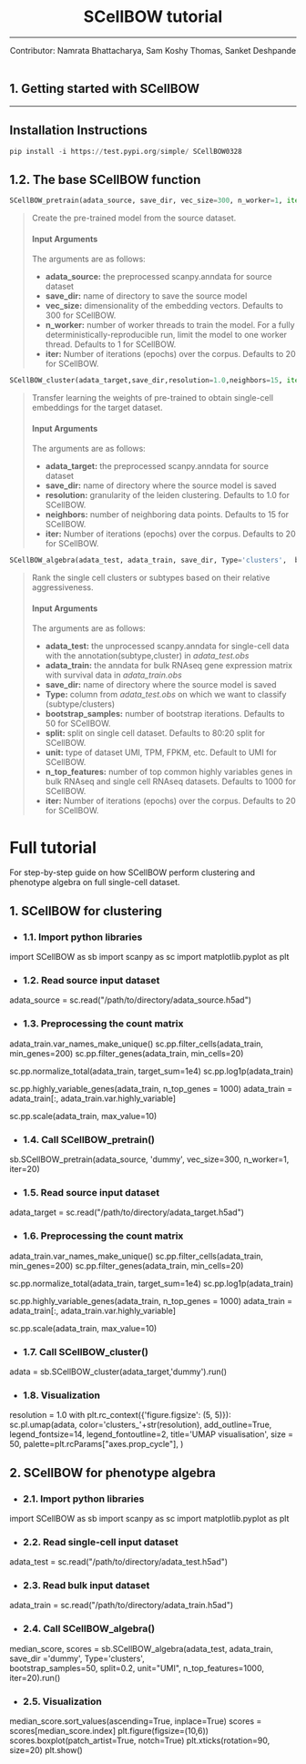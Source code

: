  <center><h1>SCellBOW tutorial </h1></center>
 <hr>
 <center> Contributor: Namrata Bhattacharya, Sam Koshy Thomas, Sanket Deshpande</center>

 <br>
 
 

## 1. Getting started with SCellBOW
<hr>

## Installation Instructions


```python
pip install -i https://test.pypi.org/simple/ SCellBOW0328
```

## 1.2. The base SCellBOW function


```python
SCellBOW_pretrain(adata_source, save_dir, vec_size=300, n_worker=1, iter=20)
```

> Create the pre-trained model from the source dataset.
> #### Input Arguments
> The arguments are as follows:
> - **adata_source:**  the preprocessed scanpy.anndata for source dataset
> - **save_dir:** name of directory to save the source model
> - **vec_size:** dimensionality of the embedding vectors. Defaults to 300 for SCellBOW. 
> - **n_worker:** number of worker threads to train the model. For a fully deterministically-reproducible run, limit the model to one worker thread. Defaults to 1 for SCellBOW. 
> - **iter:** Number of iterations (epochs) over the corpus. Defaults to 20 for SCellBOW.



```python
SCellBOW_cluster(adata_target,save_dir,resolution=1.0,neighbors=15, iter=20,).run()
```

> Transfer learning the weights of pre-trained to obtain single-cell embeddings for the target dataset. 
> #### Input Arguments
> The arguments are as follows:
> - **adata_target:**  the preprocessed scanpy.anndata for source dataset
> - **save_dir:** name of directory where the source model is saved
> - **resolution:** granularity of the leiden clustering. Defaults to 1.0 for SCellBOW. 
> - **neighbors:** number of neighboring data points. Defaults to 15 for SCellBOW. 
> - **iter:** Number of iterations (epochs) over the corpus. Defaults to 20 for SCellBOW.


```python
SCellBOW_algebra(adata_test, adata_train, save_dir, Type='clusters',  bootstrap_samples=50, split=0.2, unit="UMI", n_top_features=1000, iter=20).run()
```

> Rank the single cell clusters or subtypes based on their relative aggressiveness.
> #### Input Arguments
> The arguments are as follows:
> - **adata_test:**  the unprocessed scanpy.anndata for single-cell data with the annotation(subtype,cluster) in *adata_test.obs*
> - **adata_train:**  the anndata for bulk RNAseq gene expression matrix with survival data in *adata_train.obs*
> - **save_dir:** name of directory where the source model is saved
> - **Type:** column from *adata_test.obs* on which we want to classify (subtype/clusters)
> - **bootstrap_samples:** number of bootstrap iterations. Defaults to 50 for SCellBOW. 
> - **split:** split on single cell dataset. Defaults to 80:20 split for SCellBOW.
> - **unit:** type of dataset UMI, TPM, FPKM, etc. Default to UMI for SCellBOW. 
> - **n_top_features:** number of top common highly variables genes in bulk RNAseq and single cell RNAseq datasets. Defaults to 1000 for SCellBOW.
> - **iter:** Number of iterations (epochs) over the corpus. Defaults to 20 for SCellBOW.

# Full tutorial

For step-by-step guide on how SCellBOW perform clustering and phenotype algebra on full single-cell dataset.

## 1.  SCellBOW for clustering

* ### 1.1. Import python libraries
import SCellBOW as sb
import scanpy as sc
import matplotlib.pyplot as plt
- ###  1.2. Read source input dataset
adata_source = sc.read("/path/to/directory/adata_source.h5ad")
- ###  1.3. Preprocessing the count matrix
adata_train.var_names_make_unique()
sc.pp.filter_cells(adata_train, min_genes=200)
sc.pp.filter_genes(adata_train, min_cells=20)

sc.pp.normalize_total(adata_train, target_sum=1e4)
sc.pp.log1p(adata_train)
    
sc.pp.highly_variable_genes(adata_train, n_top_genes = 1000)
adata_train = adata_train[:, adata_train.var.highly_variable]

sc.pp.scale(adata_train, max_value=10)
- ###  1.4. Call SCellBOW_pretrain()
sb.SCellBOW_pretrain(adata_source, 'dummy', vec_size=300, n_worker=1, iter=20)
- ### 1.5. Read source input dataset
adata_target = sc.read("/path/to/directory/adata_target.h5ad")
- ###  1.6. Preprocessing the count matrix
adata_train.var_names_make_unique()
sc.pp.filter_cells(adata_train, min_genes=200)
sc.pp.filter_genes(adata_train, min_cells=20)

sc.pp.normalize_total(adata_train, target_sum=1e4)
sc.pp.log1p(adata_train)
    
sc.pp.highly_variable_genes(adata_train, n_top_genes = 1000)
adata_train = adata_train[:, adata_train.var.highly_variable]

sc.pp.scale(adata_train, max_value=10)
- ### 1.7. Call SCellBOW_cluster()
adata = sb.SCellBOW_cluster(adata_target,'dummy').run()
- ### 1.8. Visualization
resolution = 1.0
with plt.rc_context({'figure.figsize': (5, 5)}):
    sc.pl.umap(adata, 
               color='clusters_'+str(resolution), 
               add_outline=True, 
               legend_fontsize=14, 
               legend_fontoutline=2,
               title='UMAP visualisation', 
               size = 50,
               palette=plt.rcParams["axes.prop_cycle"],
              )
##  2. SCellBOW for phenotype algebra

- ### 2.1. Import python libraries
import SCellBOW as sb
import scanpy as sc
import matplotlib.pyplot as plt
- ### 2.2. Read single-cell input dataset
adata_test = sc.read("/path/to/directory/adata_test.h5ad")
- ### 2.3. Read bulk input dataset
adata_train = sc.read("/path/to/directory/adata_train.h5ad")
- ### 2.4. Call SCellBOW_algebra() 
median_score, scores = sb.SCellBOW_algebra(adata_test,
                                           adata_train,
                                           save_dir ='dummy', 
                                           Type='clusters',  
                                           bootstrap_samples=50, 
                                           split=0.2, 
                                           unit="UMI", 
                                           n_top_features=1000, 
                                           iter=20).run()
- ### 2.5. Visualization
median_score.sort_values(ascending=True, inplace=True)
scores = scores[median_score.index]
plt.figure(figsize=(10,6))
scores.boxplot(patch_artist=True, notch=True)
plt.xticks(rotation=90, size=20)
plt.show()